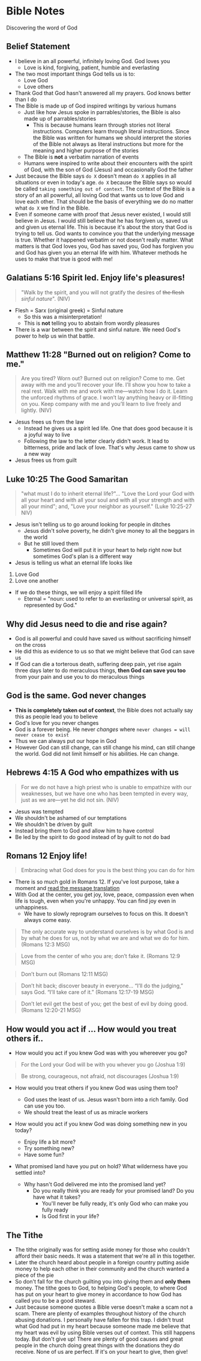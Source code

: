 # Bible Notes

Discovering the word of God

## Belief Statement
- I believe in an all powerful, infinitely loving God. God loves you
  - Love is kind, forgiving, patient, humble and everlasting
- The two most important things God tells us is to:
  - Love God
  - Love others
- Thank God that God hasn't answered all my prayers. God knows better than I do
- The Bible is made up of God inspired writings by various humans
  - Just like how Jesus spoke in parrables/stories, the Bible is also made up of parrables/stories
    - This is because humans learn through stories not literal instructions. Computers learn through literal instructions. Since the Bible was written for humans we should interpret the stories of the Bible not always as literal instructions but more for the meaning and higher purpose of the stories
  - The Bible is **not** a verbatim narration of events
  - Humans were inspired to write about their encounters with the spirit of God, with the son of God (Jesus) and occasionally God the father
- Just because the Bible says `do X` doesn't mean `do X` applies in all situations or even in today's age. `do X` because the Bible says so would be called `taking something out of context`. The context of the Bible is a story of an all powerful, all loving God that wants us to love God and love each other. That should be the basis of everything we do no matter what `do X` we find in the Bible.
- Even if someone came with proof that Jesus never existed, I would still believe in Jesus. I would still believe that he has forgiven us, saved us and given us eternal life. This is because it's about the story that God is trying to tell us. God wants to convince you that the underlying message is true. Whether it happened verbatim or not doesn't really matter. What matters is that God loves you, God has saved you, God has forgiven you and God has given you an eternal life with him. Whatever methods he uses to make that true is good with me!

## Galatians 5:16 Spirit led. Enjoy life's pleasures!

> "Walk by the spirit, and you will not gratify the desires of ~~the flesh~~ _sinful nature_". (NIV)

- Flesh = Sarx (original greek) = Sinful nature
  - So this was a misinterpretation!
  - This is **not** telling you to abstain from wordly pleasures
- There is a war between the spirit and sinful nature. We need God's power to help us win that battle.


## Matthew 11:28 "Burned out on religion? Come to me."

> Are you tired? Worn out? Burned out on religion? Come to me. 
> Get away with me and you’ll recover your life. I’ll show you how to take a real rest. 
> Walk with me and work with me—watch how I do it. Learn the unforced rhythms of grace. 
> I won’t lay anything heavy or ill-fitting on you. 
> Keep company with me and you’ll learn to live freely and lightly. (NIV)

- Jesus frees us from the law
  - Instead he gives us a spirit led life. One that does good because it is a joyful way to live
  - Following the law to the letter clearly didn't work. It lead to bitterness, pride and lack of love. That's why Jesus came to show us a new way
- Jesus frees us from guilt

## Luke 10:25 The Good Samaritan

> "what must I do to inherit eternal life?"... "Love the Lord your God with all your heart and with all your soul and with all your strength and with all your mind"; and, "Love your neighbor as yourself." (Luke 10:25-27 NIV)

- Jesus isn't telling us to go around looking for people in ditches
  - Jesus didn't solve poverty, he didn't give money to all the beggars in the world
  - But he still loved them
    - Sometimes God will put it in your heart to help right now but sometimes God's plan is a different way
- Jesus is telling us what an eternal life looks like
1. Love God
2. Love one another
- If we do these things, we will enjoy a spirit filled life
  - Eternal = "noun: used to refer to an everlasting or universal spirit, as represented by God."

## Why did Jesus need to die and rise again?
- God is all powerful and could have saved us without sacrificing himself on the cross
- He did this as evidence to us so that we might believe that God can save us
- If God can die a torterous death, suffering deep pain, yet rise again three days later to do meraculous things, **then God can save you too** from your pain and use you to do meraculous things

## God is the same. God never changes
- **This is completely taken out of context**, the Bible does not actually say this as people lead you to believe
- God's love for you never changes
- God is a forever being. He never *changes* where `never changes = will never cease to exist`
- Thus we can always put our hope in God
- However God can still change, can still change his mind, can still change the world. God did not limit himself or his abilities. He can change.

## Hebrews 4:15 A God who empathizes with us
> For we do not have a high priest who is unable to empathize with our weaknesses, 
> but we have one who has been tempted in every way, just as we are—yet he did not sin. (NIV)

- Jesus was tempted
- We shouldn't be ashamed of our temptations
- We shouldn't be driven by guilt
- Instead bring them to God and allow him to have control
- Be led by the spirit to do good instead of by guilt to not do bad


## Romans 12 Enjoy life!
> Embracing what God does for you is the best thing you can do for him

- There is so much gold in Romans 12. If you've lost purpose, take a moment and [read the message translation](https://www.biblegateway.com/passage/?search=Romans+12&version=MSG)
- With God at the center, you get joy, love, peace, compassion even when life is tough, even when you're unhappy. You can find joy even in unhappiness.
  - We have to slowly reprogram ourselves to focus on this. It doesn't always come easy.

> The only accurate way to understand ourselves is by what God is and by what he does for us, not by what we are and what we do for him. (Romans 12:3 MSG)

> Love from the center of who you are; don’t fake it. (Romans 12:9 MSG)

> Don’t burn out (Romans 12:11 MSG)

> Don’t hit back; discover beauty in everyone... “I’ll do the judging,” says God. “I’ll take care of it.” (Romans 12:17-19 MSG)

>  Don’t let evil get the best of you; get the best of evil by doing good. (Romans 12:20-21 MSG)

## How would you act if ... How would you treat others if..

- How would you act if you knew God was with you whereever you go?

> For the Lord your God will be with you whever you go (Joshua 1:9)

> Be strong, courageous, not afraid, not discourages (Joshua 1:9)

- How would you treat others if you knew God was using them too?
  - God uses the least of us. Jesus wasn't born into a rich family. God can use you too.
  - We should treat the least of us as miracle workers

- How would you act if you knew God was doing something new in you today?
  - Enjoy life a bit more?
  - Try something new?
  - Have some fun?

- What promised land have you put on hold? What wilderness have you settled into?
  - Why hasn't God delivered me into the promised land yet?
    - Do you really think you are ready for your promised land? Do you have what it takes?
      - You'll never be fully ready, it's only God who can make you fully ready
      - Is God first in your life?
      
## The Tithe
- The tithe originally was for setting aside money for those who couldn't afford their basic needs. It was a statement that we're all in this together.
- Later the church heard about people in a foreign country putting aside money to help each other in their community and the church wanted a piece of the pie
- So don't fall for the church guilting you into giving them and **only them** money. The tithe goes to God, to helping God's people, to where God has put on your heart to give money in accordance to how God has called you to be a good steward.
- Just because someone quotes a Bible verse doesn't make a scam not a scam. There are plenty of examples throughout history of the church abusing donations. I personally have fallen for this trap. I didn't trust what God had put in my heart because someone made me believe that my heart was evil by using Bible verses out of context. This still happens today. But don't give up! There are plenty of good causes and great people in the church doing great things with the donations they do receive. None of us are perfect. If it's on your heart to give, then give!
